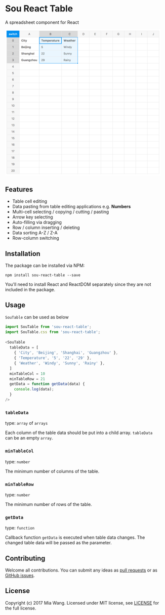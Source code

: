 
# Sou React Table

A spreadsheet component for React

![SouTable](./SouTable.png?raw=true "SouTable")

## Features

- Table cell editing
- Data pasting from table editing applications e.g. **Numbers**
- Multi-cell selecting / copying / cutting / pasting
- Arrow key selecting
- Auto-filling via dragging
- Row / column inserting / deleting
- Data sorting A-Z / Z-A
- Row-column switching


## Installation

The package can be installed via NPM:

```
npm install sou-react-table --save
```

You'll need to install React and ReactDOM separately since they are not included in the package.


## Usage

`SouTable` can be used as below

```js
import SouTable from 'sou-react-table';
import SouTable.css from 'sou-react-table';

<SouTable
  tableData = [
    { 'City', 'Beijing', 'Shanghai', 'Guangzhou' },
    { 'Temperature', '5', '22', '29' },
    { 'Weather', 'Windy', 'Sunny', 'Rainy' },
  ]
  minTableCol = 10
  minTableRow = 21
  getData = function getData(data) {
    console.log(data);
  }
/>
```

### `tableData`

type: `array` of `arrays`

Each column of the table data should be put into a child array.
`tableData` can be an empty `array`.

### `minTableCol`

type: `number`

The minimum number of columns of the table.

### `minTableRow`

type: `number`

The minimum number of rows of the table.

### `getData`

type: `function`

Callback function `getData` is executed when table data changes. The changed table data will be passed as the parameter.


## Contributing

Welcome all contributions. You can submit any ideas as [pull requests](https://github.com/miadwang/sou-react-table/pulls) or as [GitHub issues](https://github.com/miadwang/sou-react-table/issues).

## License

Copyright (c) 2017 Mia Wang. Licensed under MIT license, see [LICENSE](LICENSE) for the full license.
